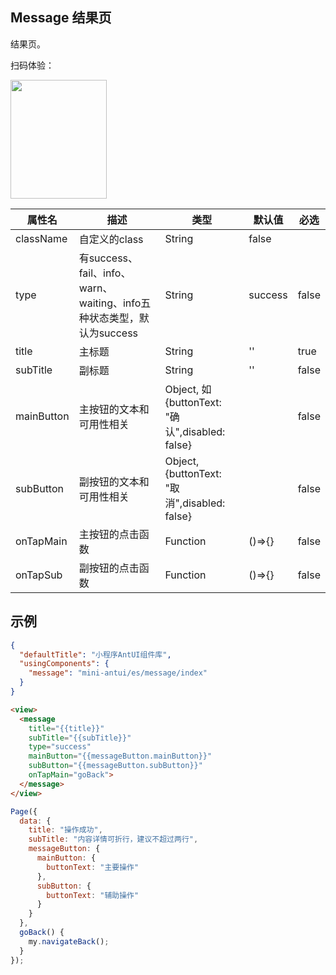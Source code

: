 ## Message 结果页

结果页。

扫码体验：

<img src="https://gw.alipayobjects.com/zos/rmsportal/RpfwagXuCiVLrUgVGSUK.jpeg" width="154" height="190" />


| 属性名 | 描述 | 类型 | 默认值 | 必选 |
|----- | ----- | ----- | ---- | ---- |
| className| 自定义的class | String| false |
| type | 有success、fail、info、warn、waiting、info五种状态类型，默认为success | String | success | false |
| title | 主标题 | String  | '' | true |
| subTitle | 副标题 | String  | '' | false |
| mainButton | 主按钮的文本和可用性相关 | Object, 如{buttonText: "确认",disabled: false}   |  | false |
| subButton | 副按钮的文本和可用性相关 | Object, {buttonText: "取消",disabled: false}  |  | false | 
| onTapMain | 主按钮的点击函数 | Function  | ()=>{} | false |
| onTapSub | 副按钮的点击函数 | Function  | ()=>{} | false |

## 示例

```json
{
  "defaultTitle": "小程序AntUI组件库",
  "usingComponents": {
    "message": "mini-antui/es/message/index"
  }
}
```

```html
<view>
  <message
    title="{{title}}"
    subTitle="{{subTitle}}"
    type="success" 
    mainButton="{{messageButton.mainButton}}" 
    subButton="{{messageButton.subButton}}" 
    onTapMain="goBack">
  </message>
</view>
``` 

```javascript
Page({
  data: {
    title: "操作成功",
    subTitle: "内容详情可折行，建议不超过两行",
    messageButton: {
      mainButton: {
        buttonText: "主要操作"
      },
      subButton: {
        buttonText: "辅助操作"
      }
    }
  },
  goBack() {
    my.navigateBack();
  }
});
```